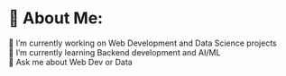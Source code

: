 # 💫 About Me:
🔭 I’m currently working on Web Development and Data Science projects<br>🌱 I’m currently learning Backend development and AI/ML<br>💬 Ask me about Web Dev or Data<br>
